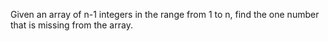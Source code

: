Given an array of n-1 integers in the range from 1 to n, find the one number that is missing from the array.
